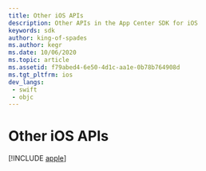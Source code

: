 ```yaml
---
title: Other iOS APIs
description: Other APIs in the App Center SDK for iOS
keywords: sdk
author: king-of-spades
ms.author: kegr
ms.date: 10/06/2020
ms.topic: article
ms.assetid: f79abed4-6e50-4d1c-aa1e-0b78b764908d
ms.tgt_pltfrm: ios
dev_langs:  
 - swift
 - objc
---
```


# Other iOS APIs

[!INCLUDE [apple](includes/apple.md)]
